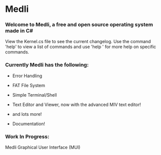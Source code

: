 # Medli
### Welcome to Medli, a free and open source operating system made in C#

View the Kernel.cs file to see the current changelog.
Use the command 'help' to view a list of commands and use 'help <command>' for more help on specific commands.


### Currently Medli has the following:
* Error Handling

* FAT File System

* Simple Terminal/Shell

* Text Editor and Viewer, now with the advanced MIV text editor!

* and lots more!

* Documentation!

### Work In Progress:

Medli Graphical User Interface (MUI)

